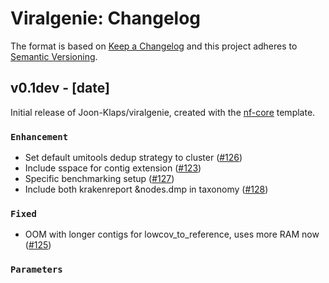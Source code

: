 # Viralgenie: Changelog

The format is based on [Keep a Changelog](https://keepachangelog.com/en/1.0.0/)
and this project adheres to [Semantic Versioning](https://semver.org/spec/v2.0.0.html).

## v0.1dev - [date]

Initial release of Joon-Klaps/viralgenie, created with the [nf-core](https://nf-co.re/) template.

### `Enhancement`

- Set default umitools dedup strategy to cluster ([#126](https://github.com/Joon-Klaps/viralgenie/pull/126))
- Include sspace for contig extension ([#123](https://github.com/Joon-Klaps/viralgenie/pull/123))
- Specific benchmarking setup ([#127](https://github.com/Joon-Klaps/viralgenie/pull/127))
- Include both krakenreport &nodes.dmp in taxonomy ([#128](https://github.com/Joon-Klaps/viralgenie/pull/128))

### `Fixed`

- OOM with longer contigs for lowcov_to_reference, uses more RAM now ([#125](https://github.com/Joon-Klaps/viralgenie/pull/125))

### `Parameters`
